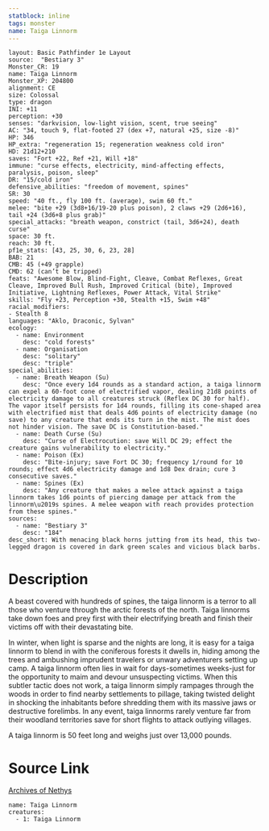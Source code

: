 ```yaml
---
statblock: inline
tags: monster
name: Taiga Linnorm
---
```

```statblock
layout: Basic Pathfinder 1e Layout
source:  "Bestiary 3"
Monster_CR: 19
name: Taiga Linnorm
Monster_XP: 204800
alignment: CE
size: Colossal
type: dragon
INI: +11
perception: +30
senses: "darkvision, low-light vision, scent, true seeing"
AC: "34, touch 9, flat-footed 27 (dex +7, natural +25, size -8)"
HP: 346
HP_extra: "regeneration 15; regeneration weakness cold iron"
HD: 21d12+210
saves: "Fort +22, Ref +21, Will +18"
immune: "curse effects, electricity, mind-affecting effects, paralysis, poison, sleep"
DR: "15/cold iron"
defensive_abilities: "freedom of movement, spines"
SR: 30
speed: "40 ft., fly 100 ft. (average), swim 60 ft."
melee: "bite +29 (3d8+16/19-20 plus poison), 2 claws +29 (2d6+16), tail +24 (3d6+8 plus grab)"
special_attacks: "breath weapon, constrict (tail, 3d6+24), death curse"
space: 30 ft.
reach: 30 ft.
pf1e_stats: [43, 25, 30, 6, 23, 28]
BAB: 21
CMB: 45 (+49 grapple)
CMD: 62 (can’t be tripped)
feats: "Awesome Blow, Blind-Fight, Cleave, Combat Reflexes, Great Cleave, Improved Bull Rush, Improved Critical (bite), Improved Initiative, Lightning Reflexes, Power Attack, Vital Strike"
skills: "Fly +23, Perception +30, Stealth +15, Swim +48"
racial_modifiers:
- Stealth 8
languages: "Aklo, Draconic, Sylvan"
ecology:
  - name: Environment
    desc: "cold forests"
  - name: Organisation
    desc: "solitary"
    desc: "triple"
special_abilities:
  - name: Breath Weapon (Su)
    desc: "Once every 1d4 rounds as a standard action, a taiga linnorm can expel a 60-foot cone of electrified vapor, dealing 21d8 points of electricity damage to all creatures struck (Reflex DC 30 for half). The vapor itself persists for 1d4 rounds, filling its cone-shaped area with electrified mist that deals 4d6 points of electricity damage (no save) to any creature that ends its turn in the mist. The mist does not hinder vision. The save DC is Constitution-based."
  - name: Death Curse (Su)
    desc: "Curse of Electrocution: save Will DC 29; effect the creature gains vulnerability to electricity."
  - name: Poison (Ex)
    desc: "Bite-injury; save Fort DC 30; frequency 1/round for 10 rounds; effect 4d6 electricity damage and 1d8 Dex drain; cure 3 consecutive saves."
  - name: Spines (Ex)
    desc: "Any creature that makes a melee attack against a taiga linnorm takes 1d6 points of piercing damage per attack from the linnorm\u2019s spines. A melee weapon with reach provides protection from these spines."
sources:
  - name: "Bestiary 3"
    desc: "184"
desc_short: With menacing black horns jutting from its head, this two-legged dragon is covered in dark green scales and vicious black barbs.
```
# Description
A beast covered with hundreds of spines, the taiga linnorm is a terror to all those who venture through the arctic forests of the north. Taiga linnorms take down foes and prey first with their electrifying breath and finish their victims off with their devastating bite.

In winter, when light is sparse and the nights are long, it is easy for a taiga linnorm to blend in with the coniferous forests it dwells in, hiding among the trees and ambushing imprudent travelers or unwary adventurers setting up camp. A taiga linnorm often lies in wait for days-sometimes weeks-just for the opportunity to maim and devour unsuspecting victims. When this subtler tactic does not work, a taiga linnorm simply rampages through the woods in order to find nearby settlements to pillage, taking twisted delight in shocking the inhabitants before shredding them with its massive jaws or destructive forelimbs. In any event, taiga linnorms rarely venture far from their woodland territories save for short flights to attack outlying villages.

A taiga linnorm is 50 feet long and weighs just over 13,000 pounds.
# Source Link
[Archives of Nethys](https://aonprd.com/MonsterDisplay.aspx?ItemName=Taiga%20Linnorm)
```encounter-table
name: Taiga Linnorm
creatures:
  - 1: Taiga Linnorm
```
